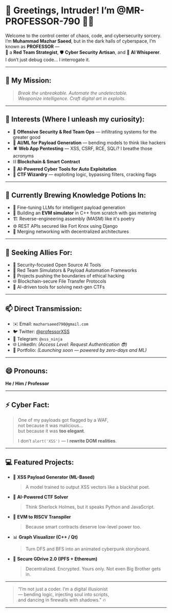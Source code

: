# 👋 Greetings, Intruder! I’m @MR-PROFESSOR-790 👨‍💻

Welcome to the control center of chaos, code, and cybersecurity sorcery.  
I’m **Muhammad Mazhar Saeed**, but in the dark halls of cyberspace, I’m known as **PROFESSOR** —  
🧠 a **Red Team Strategist**, 🛡️ **Cyber Security Artisan**, and 🤖 **AI Whisperer**.  
I don’t just debug code... I interrogate it.

---

## 🧭 My Mission:
> _Break the unbreakable. Automate the undetectable.  
> Weaponize intelligence. Craft digital art in exploits._

---

## 👀 Interests (Where I unleash my curiosity):
- 🔐 **Offensive Security & Red Team Ops** — infiltrating systems for the greater good
- 🧠 **AI/ML for Payload Generation** — bending models to think like hackers
- 🕷️ **Web App Pentesting** — XSS, CSRF, RCE, SQLi? I breathe those acronyms
- ⛓️ **Blockchain & Smart Contract**
- 🤯 **AI-Powered Cyber Tools for Auto Exploitation**
- 🧨 **CTF Wizardry** — exploiting logic, bypassing filters, cracking flags

---

## 🌱 Currently Brewing Knowledge Potions In:
- 🧬 Fine-tuning LLMs for intelligent payload generation
- 🔩 Building an **EVM simulator** in C++ from scratch with gas metering
- 🏗️ Reverse-engineering assembly (MASM) like it's poetry
- ⚙️ REST APIs secured like Fort Knox using Django
- 🧠 Merging networking with decentralized architectures

---

## 🤝 Seeking Allies For:
- 🔭 Security-focused Open Source AI Tools
- 🎯 Red Team Simulators & Payload Automation Frameworks
- 🚨 Projects pushing the boundaries of ethical hacking
- 🌐 Blockchain-secure File Transfer Protocols
- 🧠 AI-driven tools for solving next-gen CTFs

---

## 📫 Direct Transmission:
- ✉️ Email: `mazharsaeed790@gmail.com`
- 🐦 Twitter: [@professorXSS](https://twitter.com/professorXSS)
- 💬 Telegram: `@xss_ninja`
- 🌐 LinkedIn: *(Access Level: Request Authentication 😎)*
- 🧪 Portfolio: *(Launching soon — powered by zero-days and ML)*

---

## 😄 Pronouns:
**He / Him / Professor**

---

## ⚡ Cyber Fact:
> One of my payloads got flagged by a WAF,  
> not because it was malicious…  
> but because it was **too elegant**.  
>  
> I don’t `alert('XSS')` — I **rewrite DOM realities**.

---

## 💻 Featured Projects:
- 🚀 **XSS Payload Generator (ML-Based)**  
  > A model trained to output XSS vectors like a blackhat poet.

- 🧠 **AI-Powered CTF Solver**  
  > Think Sherlock Holmes, but it speaks Python and JavaScript.

- 🧬 **EVM to RISCV Transpiler**  
  > Because smart contracts deserve low-level power too.

- 📊 **Graph Visualizer (C++ / Qt)**  
  > Turn DFS and BFS into an animated cyberpunk storyboard.

- 🔐 **Secure GDrive 2.0 (IPFS + Ethereum)**  
  > Decentralized. Encrypted. Yours only. Not even Big Brother gets in.

---

> “I’m not just a coder. I’m a digital illusionist  
> — bending logic, injecting soul into scripts,  
> and dancing in firewalls with shadows.” 🔥

---

<!---
MR-PROFESSOR-790/MR-PROFESSOR-790 is a ✨ special ✨ repository because its `README.md` (this file) appears on your GitHub profile.
You can click the Preview link to take a look at your changes.
--->
